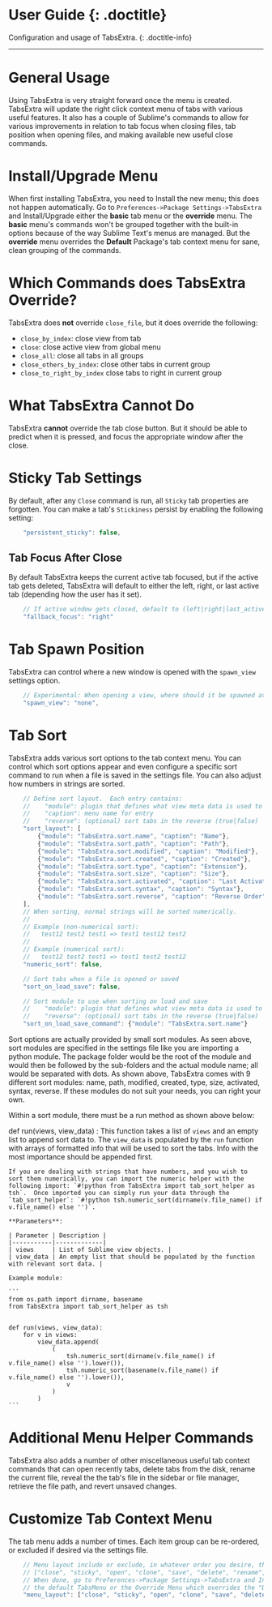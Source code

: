 # User Guide {: .doctitle}
Configuration and usage of TabsExtra.
{: .doctitle-info}

---

# General Usage
Using TabsExtra is very straight forward once the menu is created.  TabsExtra will update the right click context menu of tabs with various useful features.  It also has a couple of Sublime's commands to allow for various improvements in relation to tab focus when closing files, tab position when opening files, and making available new useful close commands.

# Install/Upgrade Menu
When first installing TabsExtra, you need to Install the new menu; this does not happen automatically.  Go to `Preferences->Package Settings->TabsExtra` and Install/Upgrade either the **basic** tab menu or the **override** menu. The **basic** menu's commands won't be grouped together with the built-in options because of the way Sublime Text's menus are managed.  But the **override** menu overrides the **Default** Package's tab context menu for sane, clean grouping of the commands.

# Which Commands does TabsExtra Override?
TabsExtra does **not** override `close_file`, but it does override the following:

- `close_by_index`: close view from tab
- `close`: close active view from global menu
- `close_all`: close all tabs in all groups
- `close_others_by_index`: close other tabs in current group
- `close_to_right_by_index` close tabs to right in current group

# What TabsExtra Cannot Do
TabsExtra **cannot** override the tab close button.  But it should be able to predict when it is pressed, and focus the appropriate window after the close.

# Sticky Tab Settings
By default, after any `Close` command is run, all `Sticky` tab properties are forgotten.  You can make a tab's `Stickiness` persist by enabling the following setting:

```javascript
    "persistent_sticky": false,
```

## Tab Focus After Close
By default TabsExtra keeps the current active tab focused, but if the active tab gets deleted, TabsExtra will default to either the left, right, or last active tab (depending how the user has it set).

```javascript
    // If active window gets closed, default to (left|right|last_active)
    "fallback_focus": "right"
```

# Tab Spawn Position
TabsExtra can control where a new window is opened with the `spawn_view` settings option.

```js
    // Experimental: When opening a view, where should it be spawned at (none|left|active_left|active_right|right)
    "spawn_view": "none",
```

# Tab Sort
TabsExtra adds various sort options to the tab context menu.  You can control which sort options appear and even configure a specific sort command to run when a file is saved in the settings file.  You can also adjust how numbers in strings are sorted.

```js
    // Define sort layout.  Each entry contains:
    //    "module": plugin that defines what view meta data is used to sort
    //    "caption": menu name for entry
    //    "reverse": (optional) sort tabs in the reverse (true|false)
    "sort_layout": [
        {"module": "TabsExtra.sort.name", "caption": "Name"},
        {"module": "TabsExtra.sort.path", "caption": "Path"},
        {"module": "TabsExtra.sort.modified", "caption": "Modified"},
        {"module": "TabsExtra.sort.created", "caption": "Created"},
        {"module": "TabsExtra.sort.type", "caption": "Extension"},
        {"module": "TabsExtra.sort.size", "caption": "Size"},
        {"module": "TabsExtra.sort.activated", "caption": "Last Activated"},
        {"module": "TabsExtra.sort.syntax", "caption": "Syntax"},
        {"module": "TabsExtra.sort.reverse", "caption": "Reverse Order"}
    ],
    // When sorting, normal strings will be sorted numerically.
    //
    // Example (non-numerical sort):
    //   test12 test2 test1 => test1 test12 test2
    //
    // Example (numerical sort):
    //   test12 test2 test1 => test1 test2 test12
    "numeric_sort": false,

    // Sort tabs when a file is opened or saved
    "sort_on_load_save": false,

    // Sort module to use when sorting on load and save
    //    "module": plugin that defines what view meta data is used to sort
    //    "reverse": (optional) sort tabs in the reverse (true|false)
    "sort_on_load_save_command": {"module": "TabsExtra.sort.name"}
```

Sort options are actually provided by small sort modules.  As seen above, sort modules are specified in the settings file like you are importing a python module.  The package folder would be the root of the module and would then be followed by the sub-folders and the actual module name; all would be separated with dots.  As shown above, TabsExtra comes with 9 different sort modules: name, path, modified, created, type, size, activated, syntax, reverse.  If these modules do not suit your needs, you can right your own.

Within a sort module, there must be a run method as shown above below:

def run(views, view_data)
: 
    This function takes a list of `views` and an empty list to append sort data to.  The `view_data` is populated by the `run` function with arrays of formatted info that will be used to sort the tabs.  Info with the most importance should be appended first.

    If you are dealing with strings that have numbers, and you wish to sort them numerically, you can import the numeric helper with the following import: `#!python from TabsExtra import tab_sort_helper as tsh`.  Once imported you can simply run your data through the `tab_sort_helper`: `#!python tsh.numeric_sort(dirname(v.file_name() if v.file_name() else '')`.

    **Parameters**:

    | Parameter | Description |
    |-----------|-------------|
    | views     | List of Sublime view objects. |
    | view_data | An empty list that should be populated by the function with relevant sort data. |

    Example module:

    ```
    from os.path import dirname, basename
    from TabsExtra import tab_sort_helper as tsh


    def run(views, view_data):
        for v in views:
            view_data.append(
                (
                    tsh.numeric_sort(dirname(v.file_name() if v.file_name() else '').lower()),
                    tsh.numeric_sort(basename(v.file_name() if v.file_name() else '').lower()),
                    v
                )
            )
    ```

# Additional Menu Helper Commands
TabsExtra also adds a number of other miscellaneous useful tab context commands that can open recently tabs, delete tabs from the disk, rename the current file, reveal the the tab's file in the sidebar or file manager, retrieve the file path, and revert unsaved changes.

# Customize Tab Context Menu
The tab menu adds a number of times.  Each item group can be re-ordered, or excluded if desired via the settings file.

```javascript
    // Menu layout include or exclude, in whatever order you desire, the following options:
    // ["close", "sticky", "open", "clone", "save", "delete", "rename", "reveal", "path", "revert", "sort"]
    // When done, go to Preferences->Package Settings->TabsExtra and Install/Upgrade either
    // the default TabsMenu or the Override Menu which overrides the "Default" package's menu.
    "menu_layout": ["close", "sticky", "open", "clone", "save", "delete", "rename", "reveal", "path", "revert", "sort"],
```
